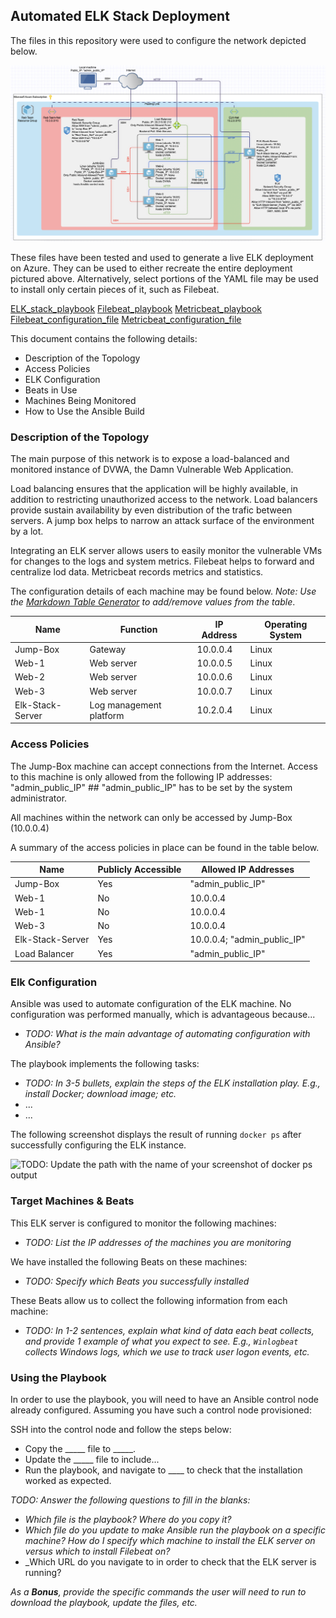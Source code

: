 ## Automated ELK Stack Deployment

The files in this repository were used to configure the network depicted below.

![Diagrams/Diagram.png](Diagrams/Diagram_v2.2.png)

These files have been tested and used to generate a live ELK deployment on Azure. They can be used to either recreate the entire deployment pictured above. Alternatively, select portions of the YAML file may be used to install only certain pieces of it, such as Filebeat.

[ELK_stack_playbook](Ansible/ELK_playbook.yml)
[Filebeat_playbook](Ansible/filebeat.yml)
[Metricbeat_playbook](Ansible/metricbeat.yml)
[Filebeat_configuration_file](Ansible/filebeat_c.yml)
[Metricbeat_configuration_file](Ansible/metricbeat_c.yml)

This document contains the following details:
- Description of the Topology
- Access Policies
- ELK Configuration
- Beats in Use
- Machines Being Monitored
- How to Use the Ansible Build


### Description of the Topology

The main purpose of this network is to expose a load-balanced and monitored instance of DVWA, the Damn Vulnerable Web Application.

Load balancing ensures that the application will be highly available, in addition to restricting unauthorized access to the network.
Load balancers provide sustain availability by even distribution of the trafic between servers. 
A jump box helps to narrow an attack surface of the environment by a lot. 

Integrating an ELK server allows users to easily monitor the vulnerable VMs for changes to the logs and system metrics.
Filebeat helps to forward and centralize lod data.
Metricbeat records metrics and statistics.

The configuration details of each machine may be found below.
_Note: Use the [Markdown Table Generator](http://www.tablesgenerator.com/markdown_tables) to add/remove values from the table_.

| Name             | Function                | IP Address | Operating System |
|------------------|-------------------------|------------|------------------|
| Jump-Box         | Gateway                 | 10.0.0.4   | Linux            |
| Web-1            | Web server              | 10.0.0.5   | Linux            |
| Web-2            | Web server              | 10.0.0.6   | Linux            |
| Web-3            | Web server              | 10.0.0.7   | Linux            |
| Elk-Stack-Server | Log management platform | 10.2.0.4   | Linux            |

### Access Policies
 
The Jump-Box machine can accept connections from the Internet. Access to this machine is only allowed from the following IP addresses:
"admin_public_IP" ## "admin_public_IP" has to be set by the system administrator.

All machines within the network can only be accessed by Jump-Box (10.0.0.4)

A summary of the access policies in place can be found in the table below.

| Name             | Publicly Accessible | Allowed IP Addresses        |
|------------------|---------------------|-----------------------------|
| Jump-Box         | Yes                 | "admin_public_IP"           |
| Web-1            | No                  | 10.0.0.4                    |
| Web-1            | No                  | 10.0.0.4                    |
| Web-3            | No                  | 10.0.0.4                    |
| Elk-Stack-Server | Yes                 | 10.0.0.4; "admin_public_IP" |
| Load Balancer    | Yes                 | "admin_public_IP"           |

### Elk Configuration

Ansible was used to automate configuration of the ELK machine. No configuration was performed manually, which is advantageous because...
- _TODO: What is the main advantage of automating configuration with Ansible?_

The playbook implements the following tasks:
- _TODO: In 3-5 bullets, explain the steps of the ELK installation play. E.g., install Docker; download image; etc._
- ...
- ...

The following screenshot displays the result of running `docker ps` after successfully configuring the ELK instance.

![TODO: Update the path with the name of your screenshot of docker ps output](Images/docker_ps_output.png)

### Target Machines & Beats
This ELK server is configured to monitor the following machines:
- _TODO: List the IP addresses of the machines you are monitoring_

We have installed the following Beats on these machines:
- _TODO: Specify which Beats you successfully installed_

These Beats allow us to collect the following information from each machine:
- _TODO: In 1-2 sentences, explain what kind of data each beat collects, and provide 1 example of what you expect to see. E.g., `Winlogbeat` collects Windows logs, which we use to track user logon events, etc._

### Using the Playbook
In order to use the playbook, you will need to have an Ansible control node already configured. Assuming you have such a control node provisioned: 

SSH into the control node and follow the steps below:
- Copy the _____ file to _____.
- Update the _____ file to include...
- Run the playbook, and navigate to ____ to check that the installation worked as expected.

_TODO: Answer the following questions to fill in the blanks:_
- _Which file is the playbook? Where do you copy it?_
- _Which file do you update to make Ansible run the playbook on a specific machine? How do I specify which machine to install the ELK server on versus which to install Filebeat on?_
- _Which URL do you navigate to in order to check that the ELK server is running?

_As a **Bonus**, provide the specific commands the user will need to run to download the playbook, update the files, etc._
